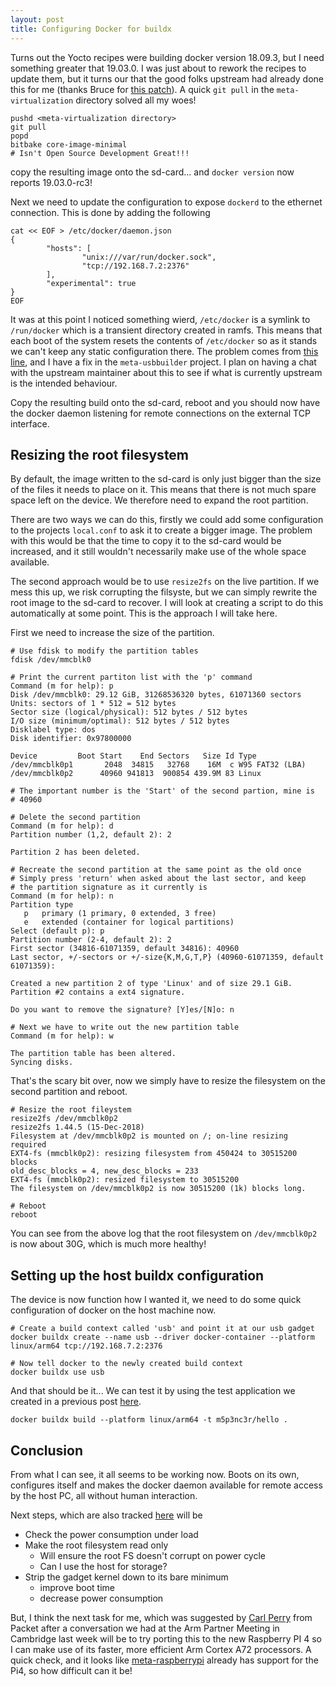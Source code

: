 ```yaml
---
layout: post
title: Configuring Docker for buildx
---
```


Turns out the Yocto recipes were building docker version 18.09.3, but I need something greater that 19.03.0.  I was just about to rework the recipes to update them, but it turns our that the good folks upstream had already done this for me (thanks Bruce for [this patch](https://git.yoctoproject.org/cgit/cgit.cgi/meta-virtualization/commit/recipes-containers/docker?id=edd2454de498fc0f4d667408c3c61626a51ae6a3)).  A quick ```git pull``` in the ```meta-virtualization``` directory solved all my woes!

````
pushd <meta-virtualization directory>
git pull
popd
bitbake core-image-minimal
# Isn't Open Source Development Great!!!
````

copy the resulting image onto the sd-card... and ```docker version``` now reports 19.03.0-rc3!

Next we need to update the configuration to expose ```dockerd``` to the ethernet connection.  This is done by adding the following

````
cat << EOF > /etc/docker/daemon.json  
{
        "hosts": [
                "unix:///var/run/docker.sock",
                "tcp://192.168.7.2:2376"
        ],
        "experimental": true
}
EOF
````
It was at this point I noticed something wierd,  ```/etc/docker``` is a symlink to ```/run/docker``` which is a transient directory created in ramfs.  This means that each boot of the system resets the contents of ```/etc/docker``` so as it stands we can't keep any static configuration there.  The problem comes from [this line](https://git.yoctoproject.org/cgit/cgit.cgi/meta-virtualization/tree/recipes-containers/docker/docker_git.bb#n136), and I have a fix in the ```meta-usbbuilder``` project.  I plan on having a chat with the upstream maintainer about this to see if what is currently upstream is the intended behaviour.

Copy the resulting build onto the sd-card, reboot and you should now have the docker daemon listening for remote connections on the external TCP interface.

## Resizing the root filesystem
By default, the image written to the sd-card is only just bigger than the size of the files it needs to place on it.  This means that there is not much spare space left on the device.  We therefore need to expand the root partition.

There are two ways we can do this, firstly we could add some configuration to the projects ```local.conf``` to ask it to create a bigger image.  The problem with this would be that the time to copy it to the sd-card would be increased, and it still wouldn't necessarily make use of the whole space available.

The second approach would be to use ```resize2fs``` on the live partition.  If we mess this up, we risk corrupting the filsyste, but we can simply rewrite the root image to the sd-card to recover.  I will look at creating a script to do this automatically at some point.  This is the approach I will take here.

First we need to increase the size of the partition.
````
# Use fdisk to modify the partition tables
fdisk /dev/mmcblk0

# Print the current partiton list with the 'p' command
Command (m for help): p
Disk /dev/mmcblk0: 29.12 GiB, 31268536320 bytes, 61071360 sectors
Units: sectors of 1 * 512 = 512 bytes
Sector size (logical/physical): 512 bytes / 512 bytes
I/O size (minimum/optimal): 512 bytes / 512 bytes
Disklabel type: dos
Disk identifier: 0x97800000

Device         Boot Start    End Sectors   Size Id Type
/dev/mmcblk0p1       2048  34815   32768    16M  c W95 FAT32 (LBA)
/dev/mmcblk0p2      40960 941813  900854 439.9M 83 Linux

# The important number is the 'Start' of the second partion, mine is
# 40960

# Delete the second partition
Command (m for help): d
Partition number (1,2, default 2): 2

Partition 2 has been deleted.

# Recreate the second partition at the same point as the old once
# Simply press 'return' when asked about the last sector, and keep
# the partition signature as it currently is
Command (m for help): n
Partition type
   p   primary (1 primary, 0 extended, 3 free)
   e   extended (container for logical partitions)
Select (default p): p
Partition number (2-4, default 2): 2
First sector (34816-61071359, default 34816): 40960
Last sector, +/-sectors or +/-size{K,M,G,T,P} (40960-61071359, default 61071359):

Created a new partition 2 of type 'Linux' and of size 29.1 GiB.
Partition #2 contains a ext4 signature.

Do you want to remove the signature? [Y]es/[N]o: n

# Next we have to write out the new partition table
Command (m for help): w

The partition table has been altered.
Syncing disks.
````

That's the scary bit over, now we simply have to resize the filesystem on the second partition and reboot.

````
# Resize the root fileystem
resize2fs /dev/mmcblk0p2
resize2fs 1.44.5 (15-Dec-2018)
Filesystem at /dev/mmcblk0p2 is mounted on /; on-line resizing required
EXT4-fs (mmcblk0p2): resizing filesystem from 450424 to 30515200 blocks
old_desc_blocks = 4, new_desc_blocks = 233
EXT4-fs (mmcblk0p2): resized filesystem to 30515200
The filesystem on /dev/mmcblk0p2 is now 30515200 (1k) blocks long.

# Reboot
reboot

````
You can see from the above log that the root filesystem on ```/dev/mmcblk0p2``` is now about 30G, which is much more healthy!

## Setting up the host buildx configuration

The device is now function how I wanted it, we need to do some quick configuration of docker on the host machine now.

````
# Create a build context called 'usb' and point it at our usb gadget
docker buildx create --name usb --driver docker-container --platform linux/arm64 tcp://192.168.7.2:2376    

# Now tell docker to the newly created build context
docker buildx use usb
````

And that should be it...  We can test it by using the test application we created in a previous post [here](/Docker_buildx_from_scratch/#step-5---test).

````
docker buildx build --platform linux/arm64 -t m5p3nc3r/hello .
````

## Conclusion
From what I can see, it all seems to be working now.  Boots on its own, configures itself and makes the docker daemon available for remote access by the host PC, all without human interaction.

Next steps, which are also tracked [here](/todo/) will be
* Check the power consumption under load
* Make the root filesystem read only
  * Will ensure the root FS doesn't corrupt on power cycle
  * Can I use the host for storage?
* Strip the gadget kernel down to its bare minimum
  * improve boot time
  * decrease power consumption

But, I think the next task for me, which was suggested by [Carl Perry](https://www.packet.com/about/team/carl-perry/) from Packet after a conversation we had at the Arm Partner Meeting in Cambridge last week will be to try porting this to the new Raspberry PI 4 so I can make use of its faster, more efficient Arm Cortex A72 processors.  A quick check, and it looks like [meta-raspberrypi](http://git.yoctoproject.org/cgit.cgi/meta-raspberrypi) already has support for the Pi4, so how difficult can it be!
